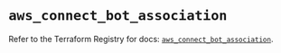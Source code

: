 # `aws_connect_bot_association`

Refer to the Terraform Registry for docs: [`aws_connect_bot_association`](https://registry.terraform.io/providers/hashicorp/aws/5.84.0/docs/resources/connect_bot_association).
